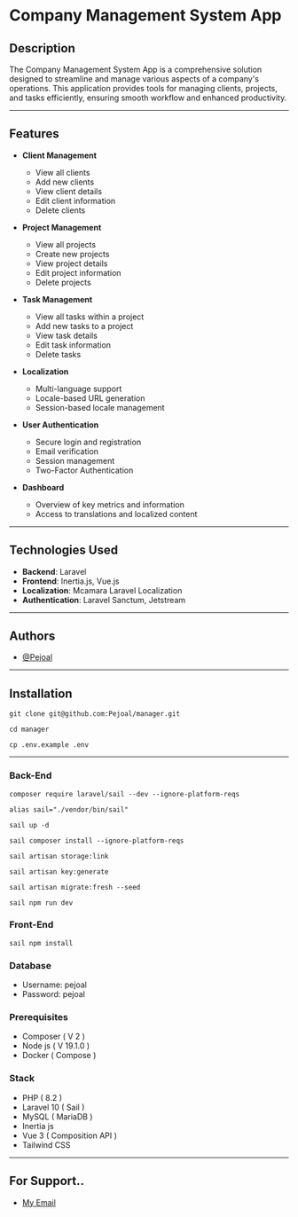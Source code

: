 # Company Management System App

## Description

The Company Management System App is a comprehensive solution designed to streamline and manage various aspects of a company's operations. This application provides tools for managing clients, projects, and tasks efficiently, ensuring smooth workflow and enhanced productivity.

---

## Features

- **Client Management**

  - View all clients
  - Add new clients
  - View client details
  - Edit client information
  - Delete clients

- **Project Management**

  - View all projects
  - Create new projects
  - View project details
  - Edit project information
  - Delete projects

- **Task Management**

  - View all tasks within a project
  - Add new tasks to a project
  - View task details
  - Edit task information
  - Delete tasks

- **Localization**

  - Multi-language support
  - Locale-based URL generation
  - Session-based locale management

- **User Authentication**

  - Secure login and registration
  - Email verification
  - Session management
  - Two-Factor Authentication

- **Dashboard**
  - Overview of key metrics and information
  - Access to translations and localized content

---

## Technologies Used

- **Backend**: Laravel
- **Frontend**: Inertia.js, Vue.js
- **Localization**: Mcamara Laravel Localization
- **Authentication**: Laravel Sanctum, Jetstream

---

## Authors

- [@Pejoal](https://www.github.com/Pejoal)

---

## Installation

```shell
git clone git@github.com:Pejoal/manager.git
```

```shell
cd manager
```

```shell
cp .env.example .env
```

---

### Back-End

```shell
composer require laravel/sail --dev --ignore-platform-reqs
```

```shell
alias sail="./vendor/bin/sail"
```

```shell
sail up -d
```

```shell
sail composer install --ignore-platform-reqs
```

```shell
sail artisan storage:link
```

```shell
sail artisan key:generate
```

```shell
sail artisan migrate:fresh --seed
```

```shell
sail npm run dev
```

### Front-End

```shell
sail npm install
```

### Database

- Username: pejoal
- Password: pejoal

### Prerequisites

- Composer ( V 2 )
- Node js ( V 19.1.0 )
- Docker ( Compose )

### Stack

- PHP ( 8.2 )
- Laravel 10 ( Sail )
- MySQL ( MariaDB )
- Inertia js
- Vue 3 ( Composition API )
- Tailwind CSS

---

## For Support..

- [My Email](pejoal.official@gmail.com)
